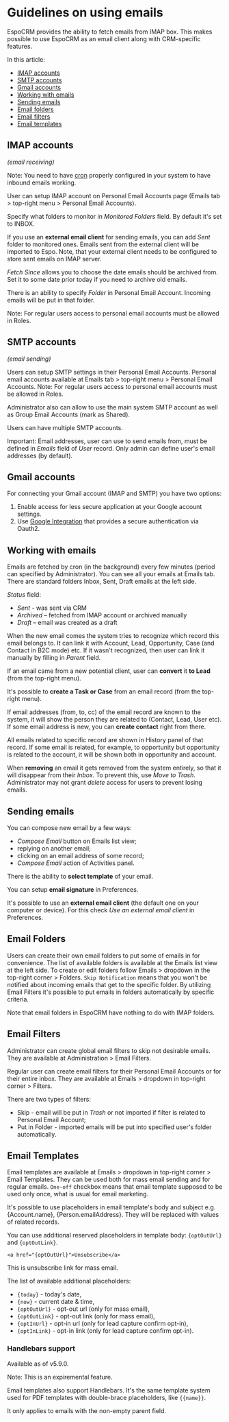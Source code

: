 # Guidelines on using emails

EspoCRM provides the ability to fetch emails from IMAP box. This makes possible to use EspoCRM as an email client along with CRM-specific features.

In this article:

* [IMAP accounts](#imap-accounts)
* [SMTP accounts](#smtp-accounts)
* [Gmail accounts](#gmail-accounts)
* [Working with emails](#working-with-emails)
* [Sending emails](#sending-emails)
* [Email folders](#email-folders)
* [Email filters](#email-filters)
* [Email templates](#email-templates)

## IMAP accounts

*(email receiving)*

Note: You need to have [cron](../administration/server-configuration.md#setting-up-crontab) properly configured in your system to have inbound emails working.

User can setup IMAP account on Personal Email Accounts page (Emails tab > top-right menu > Personal Email Accounts).

Specify what folders to monitor in *Monitored Folders* field. By default it's set to INBOX. 

If you use an **external email client** for sending emails, you can add *Sent* folder to monitored ones. Emails sent from the external client will be imported to Espo. Note, that your external client needs to be configured to store sent emails on IMAP server.

*Fetch Since* allows you to choose the date emails should be archived from. Set it to some date prior today if you need to archive old emails.

There is an ability to specify *Folder* in Personal Email Account. Incoming emails will be put in that folder.

Note: For regular users access to personal email accounts must be allowed in Roles.

## SMTP accounts

*(email sending)*

Users can setup SMTP settings in their Personal Email Accounts. Personal email accounts available at Emails tab > top-right menu > Personal Email Accounts. 
Note: For regular users access to personal email accounts must be allowed in Roles.

Administrator also can allow to use the main system SMTP account as well as Group Email Accounts (mark as Shared).

Users can have multiple SMTP accounts.

Important: Email addresses, user can use to send emails from, must be defined in *Emails* field of *User* record. Only admin can define user's email addresses (by default).

## Gmail accounts

For connecting your Gmail account (IMAP and SMTP) you have two options:

1. Enable access for less secure application at your Google account settings.
2. Use [Google Integration](https://www.espocrm.com/extensions/google-integration/) that provides a secure authentication via Oauth2.

## Working with emails

Emails are fetched by cron (in the background) every few minutes (period can specified by Administrator).
You can see all your emails at Emails tab. There are standard folders Inbox, Sent, Draft emails at the left side.

*Status* field:

* *Sent* - was sent via CRM
* *Archived* – fetched from IMAP account or archived manually
* *Draft* – email was created as a draft

When the new email comes the system tries to recognize which record this email belongs to. It can link it with Account, Lead, Opportunity, Case (and Contact in B2C mode) etc. If it wasn't recognized, then user can link it manually by filling in *Parent* field.

If an email came from a new potential client, user can **convert** it **to Lead** (from the top-right menu).

It's possible to **create a Task or Case** from an email record (from the top-right menu).

If email addresses (from, to, cc) of the email record are known to the system, it will show the person they are related to (Contact, Lead, User etc). If some email address is new, you can **create contact** right from there.

All emails related to specific record are shown in History panel of that record. If some email is related, for example, to opportunity but opportunity is related to the account, it will be shown both in opportunity and account.

When **removing** an email it gets removed from the system entirely, so that it will disappear from their *Inbox*. To prevent this, use *Move to Trash*. Administrator may not grant *delete* access for users to prevent losing emails.

## Sending emails

You can compose new email by a few ways:

* *Compose Email* button on Emails list view;
* replying on another email;
* clicking on an email address of some record;
* *Compose Email* action of Activities panel.

There is the ability to **select template** of your email.

You can setup **email signature** in Preferences.

It's possible to use an **external email client** (the default one on your computer or device). For this check *Use an external email client* in Preferences.

## Email Folders

Users can create their own email folders to put some of emails in for convenience. The list of available folders is available at the Emails list view at the left side. To create or edit folders follow Emails > dropdown in the top-right corner > Folders. `Skip Notification` means that you won't be notified about incoming emails that get to the specific folder. By utilizing Email Filters it's possible to put emails in folders automatically by specific criteria.

Note that email folders in EspoCRM have nothing to do with IMAP folders.

## Email Filters

Administrator can create global email filters to skip not desirable emails. They are available at Administration > Email Filters.

Regular user can create email filters for their Personal Email Accounts or for their entire inbox. They are available at Emails > dropdown in top-right corner > Filters.

There are two types of filters:

* Skip - email will be put in *Trash* or not imported if filter is related to Personal Email Account;
* Put in Folder - imported emails will be put into specified user's folder automatically.

## Email Templates

Email templates are available at Emails > dropdown in top-right corner > Email Templates. They can be used both for mass email sending and for regular emails. `One-off` checkbox means that email template supposed to be used only once, what is usual for email marketing.

It's possible to use placeholders in email template's body and subject e.g. {Account.name}, {Person.emailAddress}. They will be replaced with values of related records.

You can use additional reserved placeholders in template body: `{optOutUrl}` and `{optOutLink}`.
```
<a href="{optOutUrl}">Unsubscribe</a>
```
This is unsubscribe link for mass email.

The list of available additional placeholders:

* `{today}` - today's date,
* `{now}` - current date & time,
* `{optOutUrl}` - opt-out url (only for mass email),
* `{optOutLink}` - opt-out link (only for mass email),
* `{optInUrl}` - opt-in url (only for lead capture confirm opt-in),
* `{optInLink}` - opt-in link (only for lead capture confirm opt-in).

### Handlebars support

Available as of v5.9.0.

Note: This is an expiremental feature.

Email templates also support Handlebars. It's the same template system used for PDF templates with double-brace placeholders, like `{{name}}`.

It only applies to emails with the non-empty parent field.
